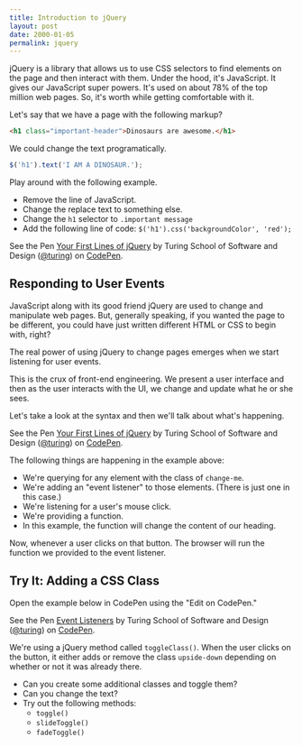 ```yaml
---
title: Introduction to jQuery
layout: post
date: 2000-01-05
permalink: jquery
---
```


jQuery is a library that allows us to use CSS selectors to find elements on the page and then interact with them. Under the hood, it's JavaScript. It gives our JavaScript super powers. It's used on about 78% of the top million web pages. So, it's worth while getting comfortable with it.

Let's say that we have a page with the following markup?

```html
<h1 class="important-header">Dinosaurs are awesome.</h1>
```

We could change the text programatically.

```js
$('h1').text('I AM A DINOSAUR.');
```

Play around with the following example.

- Remove the line of JavaScript.
- Change the replace text to something else.
- Change the `h1` selector to `.important message`
- Add the following line of code: `$('h1').css('backgroundColor', 'red');`

<p data-height="300" data-theme-id="23788" data-slug-hash="yJexXR" data-default-tab="js,result" data-user="turing" data-embed-version="2" class="codepen">See the Pen <a href="http://codepen.io/team/turing/pen/yJexXR/">Your First Lines of jQuery</a> by Turing School of Software and Design (<a href="http://codepen.io/turing">@turing</a>) on <a href="http://codepen.io">CodePen</a>.</p>

## Responding to User Events

JavaScript along with its good friend jQuery are used to change and manipulate web pages. But, generally speaking, if you wanted the page to be different, you could have just written different HTML or CSS to begin with, right?

The real power of using jQuery to change pages emerges when we start listening for user events.

This is the crux of front-end engineering. We present a user interface and then as the user interacts with the UI, we change and update what he or she sees.

Let's take a look at the syntax and then we'll talk about what's happening.

<p data-height="300" data-theme-id="23788" data-slug-hash="zBrJpV" data-default-tab="js,result" data-user="turing" data-embed-version="2" class="codepen">See the Pen <a href="http://codepen.io/team/turing/pen/zBrJpV/">Your First Lines of jQuery</a> by Turing School of Software and Design (<a href="http://codepen.io/turing">@turing</a>) on <a href="http://codepen.io">CodePen</a>.</p>

The following things are happening in the example above:

- We're querying for any element with the class of `change-me`.
- We're adding an "event listener" to those elements. (There is just one in this case.)
- We're listening for a user's mouse click.
- We're providing a function.
- In this example, the function will change the content of our heading.

Now, whenever a user clicks on that button. The browser will run the function we provided to the event listener.

## Try It: Adding a CSS Class

Open the example below in CodePen using the "Edit on CodePen."

<p data-height="300" data-theme-id="23788" data-slug-hash="gMPdzx" data-default-tab="js,result" data-user="turing" data-embed-version="2" class="codepen">See the Pen <a href="http://codepen.io/team/turing/pen/gMPdzx/">Event Listeners</a> by Turing School of Software and Design (<a href="http://codepen.io/turing">@turing</a>) on <a href="http://codepen.io">CodePen</a>.</p>

We're using a jQuery method called `toggleClass()`. When the user clicks on the button, it either adds or remove the class `upside-down` depending on whether or not it was already there.

- Can you create some additional classes and toggle them?
- Can you change the text?
- Try out the following methods:
  - `toggle()`
  - `slideToggle()`
  - `fadeToggle()`
